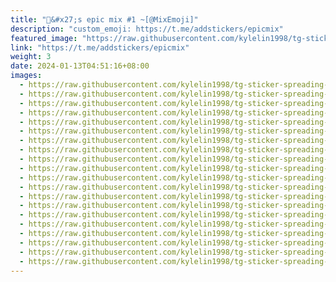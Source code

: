 ```yaml
---
title: "🔧&#x27;s epic mix #1 ~[@MixEmoji]"
description: "custom_emoji: https://t.me/addstickers/epicmix"
featured_image: "https://raw.githubusercontent.com/kylelin1998/tg-sticker-spreading-worldwide-images/main/img/9621ecd2-6302-4e92-8e25-3ccf983718d0.jpg"
link: "https://t.me/addstickers/epicmix"
weight: 3
date: 2024-01-13T04:51:16+08:00
images:
  - https://raw.githubusercontent.com/kylelin1998/tg-sticker-spreading-worldwide-images/main/img/9621ecd2-6302-4e92-8e25-3ccf983718d0.jpg
  - https://raw.githubusercontent.com/kylelin1998/tg-sticker-spreading-worldwide-images/main/img/b7a13357-dc60-46d1-97e6-89fa60e8e467.jpg
  - https://raw.githubusercontent.com/kylelin1998/tg-sticker-spreading-worldwide-images/main/img/301772b5-978c-4bbc-bb99-e85a4d07a9db.jpg
  - https://raw.githubusercontent.com/kylelin1998/tg-sticker-spreading-worldwide-images/main/img/c6cdfa50-5c8e-45a7-8712-4b27bca43b08.jpg
  - https://raw.githubusercontent.com/kylelin1998/tg-sticker-spreading-worldwide-images/main/img/198ad7b5-c380-4b85-9d12-152100cdf77b.jpg
  - https://raw.githubusercontent.com/kylelin1998/tg-sticker-spreading-worldwide-images/main/img/f0bd07c5-4d1d-4c1d-9794-609772fca4c0.jpg
  - https://raw.githubusercontent.com/kylelin1998/tg-sticker-spreading-worldwide-images/main/img/3d3a5202-b75c-4b43-bfc4-76638633f673.jpg
  - https://raw.githubusercontent.com/kylelin1998/tg-sticker-spreading-worldwide-images/main/img/b86a5107-9f09-4115-bb76-e418de8c300c.jpg
  - https://raw.githubusercontent.com/kylelin1998/tg-sticker-spreading-worldwide-images/main/img/7b637607-593f-4664-b2b1-eb64f1597131.jpg
  - https://raw.githubusercontent.com/kylelin1998/tg-sticker-spreading-worldwide-images/main/img/fa424f99-22b2-4448-b596-4473a74b9d39.jpg
  - https://raw.githubusercontent.com/kylelin1998/tg-sticker-spreading-worldwide-images/main/img/ec017723-9b0c-45c3-bc31-7e1595daf55c.jpg
  - https://raw.githubusercontent.com/kylelin1998/tg-sticker-spreading-worldwide-images/main/img/a51cf611-f6b7-4bb7-8f00-a0ddc987c858.jpg
  - https://raw.githubusercontent.com/kylelin1998/tg-sticker-spreading-worldwide-images/main/img/0b156e43-fe6c-4505-9d80-850b1bf51c48.jpg
  - https://raw.githubusercontent.com/kylelin1998/tg-sticker-spreading-worldwide-images/main/img/a63f9d0b-c986-4369-b3d8-24547806f767.jpg
  - https://raw.githubusercontent.com/kylelin1998/tg-sticker-spreading-worldwide-images/main/img/e8c97898-b056-42dc-b47c-f03d138d00ec.jpg
  - https://raw.githubusercontent.com/kylelin1998/tg-sticker-spreading-worldwide-images/main/img/70529dfb-ff25-48c2-875a-f324a6736ca4.jpg
  - https://raw.githubusercontent.com/kylelin1998/tg-sticker-spreading-worldwide-images/main/img/056d2b28-2674-42bb-b9d6-11f77dafd686.jpg
  - https://raw.githubusercontent.com/kylelin1998/tg-sticker-spreading-worldwide-images/main/img/b13ed9e3-b903-464c-83bc-25325ea7a9a8.jpg
  - https://raw.githubusercontent.com/kylelin1998/tg-sticker-spreading-worldwide-images/main/img/727122c7-4355-41fb-8666-8ef63f1331b8.jpg
  - https://raw.githubusercontent.com/kylelin1998/tg-sticker-spreading-worldwide-images/main/img/e6a03d72-1bb3-44e7-82a4-305113c15713.jpg
---
```

